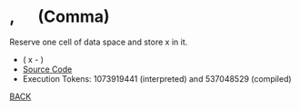 # , &emsp; (Comma)
Reserve one cell of data space and store x in it.
* ( x - )
* [Source Code](../words/core/Comma.cs)
* Execution Tokens: 1073919441 (interpreted) and 537048529 (compiled)


[BACK](builtins.md#Comma)
